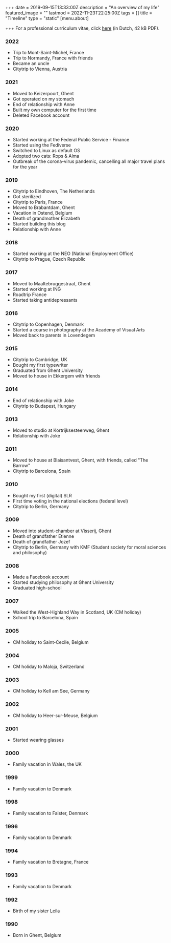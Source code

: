+++
date = 2019-09-15T13:33:00Z
description = "An overview of my life"
featured_image = ""
lastmod = 2022-11-23T22:25:00Z
tags = []
title = "Timeline"
type = "static"
[menu.about]

+++
For a professional curriculum vitae, click [here](/files/curriculum.pdf) (in Dutch, 42 kB PDF).

### 2022

* Trip to Mont-Saint-Michel, France
* Trip to Normandy, France with friends
* Became an uncle
* Citytrip to Vienna, Austria

### 2021

* Moved to Keizerpoort, Ghent
* Got operated on my stomach
* End of relationship with Anne
* Built my own computer for the first time
* Deleted Facebook account

### 2020

* Started working at the Federal Public Service - Finance
* Started using the Fediverse
* Switched to Linux as default OS
* Adopted two cats: Rops & Alma
* Outbreak of the corona-virus pandemic, cancelling all major travel plans for the year

### 2019

* Citytrip to Eindhoven, The Netherlands
* Got sterilized
* Citytrip to Paris, France
* Moved to Brabantdam, Ghent
* Vacation in Ostend, Belgium
* Death of grandmother Elizabeth
* Started building this blog
* Relationship with Anne

### 2018

* Started working at the NEO (National Employment Office)
* Citytrip to Prague, Czech Republic

### 2017

* Moved to Maaltebruggestraat, Ghent
* Started working at ING
* Roadtrip France
* Started taking antidepressants

### 2016

* Citytrip to Copenhagen, Denmark
* Started a course in photography at the Academy of Visual Arts
* Moved back to parents in Lovendegem

### 2015

* Citytrip to Cambridge, UK
* Bought my first typewriter
* Graduated from Ghent University
* Moved to house in Ekkergem with friends

### 2014

* End of relationship with Joke
* Citytrip to Budapest, Hungary

### 2013

* Moved to studio at Kortrijksesteenweg, Ghent
* Relationship with Joke

### 2011

* Moved to house at Blaisantvest, Ghent, with friends, called "The Barrow"
* Citytrip to Barcelona, Spain

### 2010

* Bought my first (digital) SLR
* First time voting in the national elections (federal level)
* Citytrip to Berlin, Germany

### 2009

* Moved into student-chamber at Visserij, Ghent
* Death of grandfather Etienne
* Death of grandfather Jozef
* Citytrip to Berlin, Germany with KMF (Student society for moral sciences and philosophy)

### 2008

* Made a Facebook account
* Started studying philosophy at Ghent University
* Graduated high-school

### 2007

* Walked the West-Highland Way in Scotland, UK (CM holiday)
* School trip to Barcelona, Spain

### 2005

* CM holiday to Saint-Cecile, Belgium

### 2004

* CM holiday to Maloja, Switzerland

### 2003

* CM holiday to Kell am See, Germany

### 2002

* CM holiday to Heer-sur-Meuse, Belgium

### 2001

* Started wearing glasses

### 2000

* Family vacation in Wales, the UK

### 1999

* Family vacation to Denmark

### 1998

* Family vacation to Falster, Denmark

### 1996

* Family vacation to Denmark

### 1994

* Family vacation to Bretagne, France

### 1993

* Family vacation to Denmark

### 1992

* Birth of my sister Leila

### 1990

* Born in Ghent, Belgium